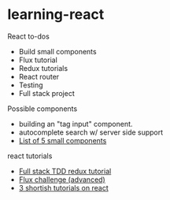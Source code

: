 # learning-react

React to-dos
 - Build small components
 - Flux tutorial
 - Redux tutorials
 - React router
 - Testing
 - Full stack project


Possible components
 - building an "tag input" component. 
 - autocomplete search w/ server side support
 - [List of 5 small components](http://tutorialzine.com/2014/07/5-practical-examples-for-learning-facebooks-react-framework/)

react tutorials
 - [Full stack TDD redux tutorial](http://teropa.info/blog/2015/09/10/full-stack-redux-tutorial.html)
 - [Flux challenge (advanced)](https://github.com/staltz/flux-challenge)
 - [3 shortish tutorials on react](https://medium.com/react-tutorials)

